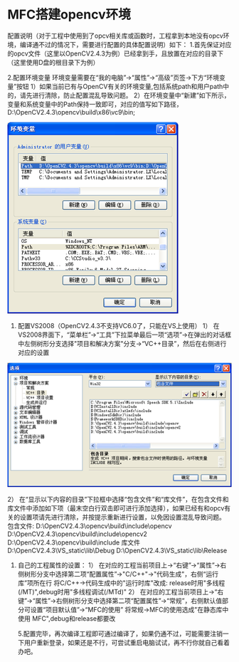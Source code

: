 # MFC搭建opencv环境

配置说明（对于工程中使用到了opcv相关库或函数时，工程拿到本地没有opcv环境，编译通不过的情况下，需要进行配置的具体配置说明）如下：
1.首先保证对应的opcv文件（这里以OpenCV2.4.3为例）已经拿到手，且放置在对应的目录下（这里使用D盘的根目录下为例）

2.配置环境变量
环境变量需要在“我的电脑”->“属性”->“高级”页签->下方“环境变量”按钮
1）如果当前已有与OpenCV有关的环境变量,包括系统path和用户path中的，请先进行清除，防止配置混乱导致问题。
2）在环境变量中“新建”如下所示，变量和系统变量中的Path保持一致即可，对应的值写如下路径，D:\OpenCV2.4.3\opencv\build\x86\vc9\bin;
	

![环境变量](_v_images/_环境变量_1508486314_17035.png)

1. 配置VS2008（OpenCV2.4.3不支持VC6.0了，只能在VS上使用）
1） 在VS2008界面下，“菜单栏”->“工具”下拉菜单最后一项“选项”->在弹出的对话框中左侧树形分支选择"项目和解决方案"分支->“VC++目录”，然后在右侧进行对应的设置

![VS选项](_v_images/_vs选项_1508486229_26299.png)

2） 在“显示以下内容的目录”下拉框中选择“包含文件”和“库文件”，在包含文件和库文件中添加如下项（最末空白行双击即可进行添加选择），如果已经有和opcv有关的设置项请先进行清除，并按提示重新进行设置，以免因设置混乱导致问题。
	包含文件: 
	D:\OpenCV2.4.3\opencv\build\include\opencv
	D:\OpenCV2.4.3\opencv\build\include\opencv2
	D:\OpenCV2.4.3\opencv\build\include
	库文件
	D:\OpenCV2.4.3\VS_static\lib\Debug
	D:\OpenCV2.4.3\VS_static\lib\Release
	 
1. 自己的工程属性的设置：
	1） 在对应的工程当前项目上->“右键”->“属性”->右侧树形分支中选择第二项“配置属性”->"C/C++"->"代码生成"，右侧“运行库”项所在行
	将C/C++->代码生成中的"运行时库"改成: release时用"多线程(/MT)",debug时用"多线程调试(/MTd)"
	2） 在对应的工程当前项目上->“右键”->“属性”->右侧树形分支中选择第二项“配置属性”->“常规”，右侧默认值部分可设置“项目默认值”->“MFC的使用”
	将常规->MFC的使用选成"在静态库中使用 MFC",debug和release都要改 
	 
	5.配置完毕，再次编译工程即可通过编译了，如果仍通不过，可能需要注销一下用户重新登录，如果还是不行，可尝试重启电脑试试，再不行你就自己看着办吧。

